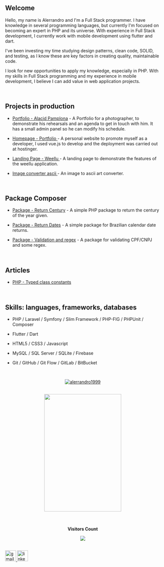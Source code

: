 ## Welcome
Hello, my name is Alerrandro and I'm a Full Stack programmer. I have knowledge in several programming languages, but currently I'm focused on becoming an expert in PHP and its universe. With experience in Full Stack development, I currently work with mobile development using flutter and dart.

I've been investing my time studying design patterns, clean code, SOLID, and testing, as I know these are key factors in creating quality, maintainable code.

I look for new opportunities to apply my knowledge, especially in PHP. With my skills in Full Stack programming and my experience in mobile development, I believe I can add value in web application projects.

<br/>

## Projects in production 

- [Portfolio - Alacid Pamplona](https://www.alacidfotografia.com) - A Portfolio for a photographer, to demonstrate his rehearsals and an agenda to get in touch with him. It has a small admin panel so he can modify his schedule.

- [Homepage - Portfolio ](https://alerrandrodev.tech) - A personal website to promote myself as a developer, I used vue.js to develop and the deployment was carried out at hostinger.

- [Landing Page - Weellu ](https://home.weellu.com) - A landing page to demonstrate the features of the weellu application. 

- [Image converter ascii  ](https://imageconverterascii.online) - An image to ascii art converter.



<br/>

## Package Composer

- [Package - Return Century](https://packagist.org/packages/alerrandro/returncentury) - A simple PHP package to return the century of the year given.

- [Package - Return Dates](https://packagist.org/packages/alerrandro/returndate) - A simple package for Brazilian calendar date returns.

- [Package - Validation and regex](https://packagist.org/packages/alerrandro/validador-e-regex) - A package for validating CPF/CNPJ and some regex.

<br/>

## Articles

- [PHP - Typed class constants](https://medium.com/@alerrandrokaton/php-typed-class-constants-d40eac11dbf5)

<br/>



## Skills: languages, frameworks, databases


- PHP / Laravel / Symfony / Slim Framework / PHP-FIG / PHPUnit / Composer 

- Flutter / Dart

- HTML5 / CSS3 / Javascript

- MySQL / SQL Server / SQLite / Firebase

- Git / GitHub / Git Flow / GitLab / BitBucket

<br/>

<div align="center">

[![alerrandro1999](https://github-readme-stats.vercel.app/api/top-langs/?username=alerrandro1999&hide=html,css,scss,ruby,hack,batchfile,shell,pascal,blade,twig,cmake,swift,c++,go,kotlin,javascript,objective-c&layout=compact&theme=default&langs_count=15)](https://github.com/anuraghazra/github-readme-stats)

</div>

<br/>


<div align="center">
  <img src="https://api.daily.dev/devcards/94e783b68c324d85b66c9d8998357081.png?r=e4q" width="250" height="380" />
</div>

<br/>

<div align="center">
<br><p align="centre"><b>Visitors Count</b></p>  
<p align="center"><img align="center" src="https://profile-counter.glitch.me/{alerrandro1999}/count.svg" /></p> 
<br>
</div>


<a href="mailto:alerrandrokaton@gmail.com" target="_blank">
    <img src="https://img.shields.io/static/v1?message=Gmail&logo=gmail&label=&color=D14836&logoColor=white&labelColor=&style=for-the-badge" height="35" alt="gmail logo"  />
  </a>
  <a href="https://www.linkedin.com/in/alerrandro-borges-b45a6a1a1/" target="_blank">
    <img src="https://img.shields.io/static/v1?message=LinkedIn&logo=linkedin&label=&color=0077B5&logoColor=white&labelColor=&style=for-the-badge" height="35" alt="linkedin logo"  />
  </a>

 
